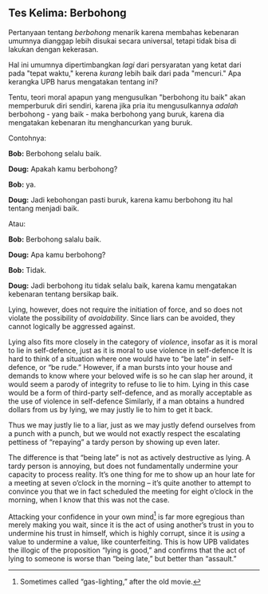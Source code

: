 ## Tes Kelima: Berbohong

Pertanyaan tentang *berbohong* menarik karena membahas kebenaran umumnya dianggap lebih disukai secara universal, tetapi tidak bisa di lakukan dengan kekerasan.

Hal ini umumnya dipertimbangkan *lagi* dari persyaratan yang ketat dari pada "tepat waktu," kerena *kurang* lebih baik dari pada "mencuri." Apa kerangka UPB harus mengatakan tentang ini?

Tentu, teori moral apapun yang mengusulkan "berbohong itu baik" akan memperburuk diri sendiri, karena jika pria itu mengusulkannya *adalah* berbohong - yang baik - maka berbohong yang buruk, karena dia mengatakan kebenaran itu menghancurkan yang buruk.

Contohnya:

**Bob:** Berbohong selalu baik.

**Doug:** Apakah kamu berbohong?

**Bob:** ya.

**Doug:** Jadi kebohongan pasti buruk, karena kamu berbohong itu hal tentang menjadi baik.

Atau:

**Bob:** Berbohong salalu baik.

**Doug:** Apa kamu berbohong?

**Bob:** Tidak.

**Doug:** Jadi berbohong itu tidak selalu baik, karena kamu mengatakan kebenaran tentang bersikap baik.

Lying, however, does not require the initiation of force, and so does not violate the possibility of *avoidability*. Since liars can be avoided, they cannot logically be aggressed against.

Lying also fits more closely in the category of *violence*, insofar as it is moral to lie in self-defence, just as it is moral to use violence in self-defence It is hard to think of a situation where one would have to “be late” in self-defence, or “be rude.” However, if a man bursts into your house and demands to know where your beloved wife is so he can slap her around, it would seem a parody of integrity to refuse to lie to him. Lying in this case would be a form of third-party self-defence, and as morally acceptable as the use of violence in self-defence Similarly, if a man obtains a hundred dollars from us by lying, we may justly lie to him to get it back.

Thus we may justly lie to a liar, just as we may justly defend ourselves from a punch with a punch, but we would not exactly respect the escalating pettiness of “repaying” a tardy person by showing up even later.

The difference is that “being late” is not as actively destructive as lying. A tardy person is annoying, but does not fundamentally undermine your capacity to process reality. It’s one thing for me to show up an hour late for a meeting at seven o’clock in the morning – it’s quite another to attempt to convince you that we in fact scheduled the meeting for eight o’clock in the morning, when I know that this was not the case.

Attacking your confidence in your own mind[^5] is far more egregious than merely making you wait, since it is the act of using another’s trust in you to undermine his trust in himself, which is highly corrupt, since it is *using* a value to undermine a value, like counterfeiting. This is how UPB validates the illogic of the proposition “lying is good,” and confirms that the act of lying to someone is worse than “being late,” but better than “assault.”

[^5]: Sometimes called “gas-lighting,” after the old movie.